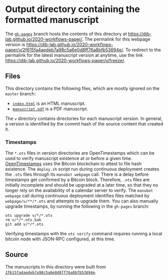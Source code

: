 # Output directory containing the formatted manuscript

The [`gh-pages`](https://github.com/dib-lab/2020-workflows-paper/tree/gh-pages) branch hosts the contents of this directory at <https://dib-lab.github.io/2020-workflows-paper/>.
The permalink for this webpage version is <https://dib-lab.github.io/2020-workflows-paper/v/2f615fa4aedeb7a98c5a6e0d8ff76a8bfb53694e/>.
To redirect to the permalink for the latest manuscript version at anytime, use the link <https://dib-lab.github.io/2020-workflows-paper/v/freeze/>.

## Files

This directory contains the following files, which are mostly ignored on the `master` branch:

+ [`index.html`](index.html) is an HTML manuscript.
+ [`manuscript.pdf`](manuscript.pdf) is a PDF manuscript.

The `v` directory contains directories for each manuscript version.
In general, a version is identified by the commit hash of the source content that created it.

### Timestamps

The `*.ots` files in version directories are OpenTimestamps which can be used to verify manuscript existence at or before a given time.
[OpenTimestamps](https://opentimestamps.org/) uses the Bitcoin blockchain to attest to file hash existence.
The `deploy.sh` script run during continuous deployment creates the `.ots` files through its `manubot webpage` call.
There is a delay before timestamps get confirmed by a Bitcoin block.
Therefore, `.ots` files are initially incomplete and should be upgraded at a later time, so that they no longer rely on the availability of a calendar server to verify.
The `manubot webpage` call during continuous deployment identifies files matched by `webpage/v/**/*.ots` and attempts to upgrade them.
You can also manually upgrade timestamps, by running the following in the `gh-pages` branch:

```shell
ots upgrade v/*/*.ots
rm v/*/*.ots.bak
git add v/*/*.ots
```

Verifying timestamps with the `ots verify` command requires running a local bitcoin node with JSON-RPC configured, at this time.

## Source

The manuscripts in this directory were built from
[`2f615fa4aedeb7a98c5a6e0d8ff76a8bfb53694e`](https://github.com/dib-lab/2020-workflows-paper/commit/2f615fa4aedeb7a98c5a6e0d8ff76a8bfb53694e).
